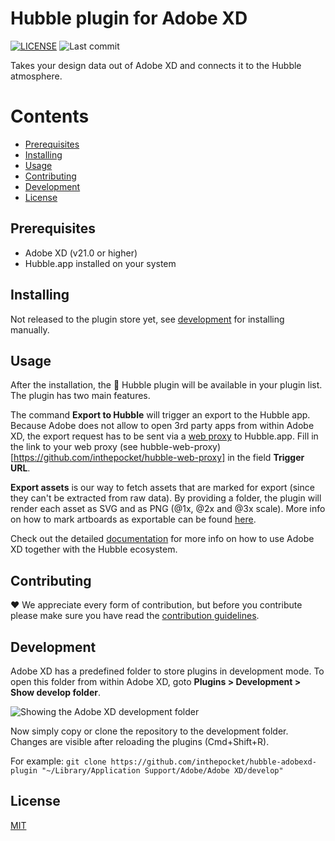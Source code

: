 # Hubble plugin for Adobe XD

[![LICENSE](https://badgen.net/badge/license/MIT/blue)][license]
![Last commit](https://badgen.net/github/last-commit/inthepocket/hubble-adobexd-plugin)

Takes your design data out of Adobe XD and connects it to the Hubble atmosphere.

# Contents

- [Prerequisites](#prerequisites)
- [Installing](#installing)
- [Usage](#usage)
- [Contributing](#contributing)
- [Development](#development)
- [License](#license)

## Prerequisites

- Adobe XD (v21.0 or higher)
- Hubble.app installed on your system

## Installing

Not released to the plugin store yet, see [development](#development) for installing manually.

## Usage

After the installation, the 🔭 Hubble plugin will be available in your plugin list. The plugin has two main features.

The command __Export to Hubble__ will trigger an export to the Hubble app. Because Adobe does not allow to open 3rd party apps from within Adobe XD, the export request has to be sent via a [web proxy](https://github.com/inthepocket/hubble-web-proxy) to Hubble.app. Fill in the link to your web proxy (see hubble-web-proxy)[https://github.com/inthepocket/hubble-web-proxy] in the field __Trigger URL__.

**Export assets** is our way to fetch assets that are marked for export (since they can't be extracted from raw data). By providing a folder, the plugin will render each asset as SVG and as PNG (@1x, @2x and @3x scale). More info on how to mark artboards as exportable can be found [here](https://www.notion.so/Adobe-XD-b67717dbef514c139c557f0f60400b93#4f3df7b643d948e9aba814627fde27cb).

Check out the detailed [documentation](https://www.notion.so/Adobe-XD-b67717dbef514c139c557f0f60400b93) for more info on how to use Adobe XD together with the Hubble ecosystem.

## Contributing

❤ We appreciate every form of contribution, but before you contribute please make sure you have read the [contribution guidelines](https://github.com/inthepocket/hubble-oss-launchpad/blob/master/CONTRIBUTING.md).

## Development

Adobe XD has a predefined folder to store plugins in development mode. To open this folder from within Adobe XD, goto **Plugins > Development > Show develop folder**.

![Showing the Adobe XD development folder](https://user-images.githubusercontent.com/21178642/81376248-6c87f400-9103-11ea-8d14-3569f831225a.png)

Now simply copy or clone the repository to the development folder. Changes are visible after reloading the plugins (Cmd+Shift+R).

For example: `git clone https://github.com/inthepocket/hubble-adobexd-plugin "~/Library/Application Support/Adobe/Adobe XD/develop"`

## License

[MIT][license]

<!-- LINKS -->

[license]: https://github.com/inthepocket/hubble-adobexd-plugin/blob/master/LICENSE
